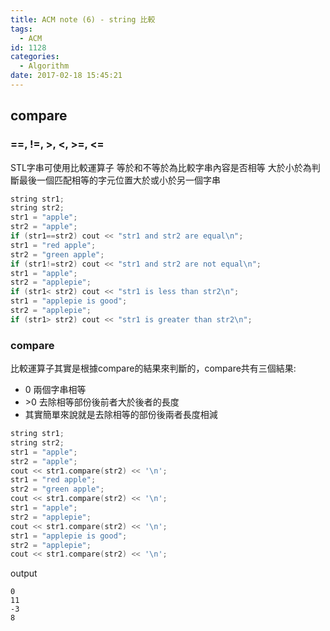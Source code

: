 ```yaml
---
title: ACM note (6) - string 比較
tags:
  - ACM
id: 1128
categories:
  - Algorithm
date: 2017-02-18 15:45:21
---
```


## compare

### ==, !=, >, <, >=, <=

STL字串可使用比較運算子
等於和不等於為比較字串內容是否相等
大於小於為判斷最後一個匹配相等的字元位置大於或小於另一個字串

```cpp
string str1;
string str2;
str1 = "apple";
str2 = "apple";
if (str1==str2) cout << "str1 and str2 are equal\n";
str1 = "red apple";
str2 = "green apple";
if (str1!=str2) cout << "str1 and str2 are not equal\n";
str1 = "apple";
str2 = "applepie";
if (str1< str2) cout << "str1 is less than str2\n";
str1 = "applepie is good";
str2 = "applepie";
if (str1> str2) cout << "str1 is greater than str2\n";
```

### compare

比較運算子其實是根據compare的結果來判斷的，compare共有三個結果:
- 0 兩個字串相等
- \>0 去除相等部份後前者大於後者的長度
- 其實簡單來說就是去除相等的部份後兩者長度相減

```cpp
string str1;
string str2;
str1 = "apple";
str2 = "apple";
cout << str1.compare(str2) << '\n';
str1 = "red apple";
str2 = "green apple";
cout << str1.compare(str2) << '\n';
str1 = "apple";
str2 = "applepie";
cout << str1.compare(str2) << '\n';
str1 = "applepie is good";
str2 = "applepie";
cout << str1.compare(str2) << '\n';
```

output

```text
0
11
-3
8
```